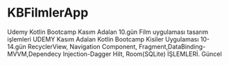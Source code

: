 # KBFilmlerApp
Udemy Kotlin Bootcamp Kasım Adalan 10.gün Film uygulaması tasarım işlemleri 
UDEMY Kasım Adalan Kotlin Bootcamp Kisiler Uygulaması 10-14.gün 
RecyclerView, Navigation Component, Fragment,DataBinding-MVVM,Dependecy Injection-Dagger Hilt, Room(SQLite) İŞLEMLERİ. Güncel
